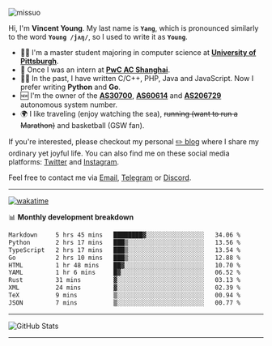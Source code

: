 <p align="left"> <img src="https://komarev.com/ghpvc/?username=missuo&label=Profile%20views&color=0e75b6&style=flat" alt="missuo" /> </p>


Hi, I'm **Vincent Young**. My last name is **`Yang`**, which is pronounced similarly to the word **`Young /jʌŋ/`**, so I used to write it as **`Young`**. 

-  👨‍🎓 I'm a master student majoring in computer science at [**University of Pittsburgh**](https://www.pitt.edu).
-  💼 Once I was an intern at **[PwC AC Shanghai](https://www.linkedin.com/company/pwc-ac-shanghai/)**.
-  👨‍💻 In the past, I have written C/C++, PHP, Java and JavaScript. Now I prefer writing **Python** and **Go**.
-  🆕 I'm the owner of the **[AS30700](https://bgp.tools/as/30700)**, **[AS60614](https://bgp.tools/as/60614)** and **[AS206729](https://bgp.tools/as/206729)** autonomous system number.
-  🌍 I like traveling (enjoy watching the sea), ~~running (want to run a Marathon)~~ and basketball (GSW fan).

If you're interested, please checkout my personal [✏️ blog](https://missuo.me/) where I share my ordinary yet joyful life. You can also find me on these social media platforms: [Twitter](https://twitter.com/m1ssuo) and [Instagram](https://www.instagram.com/missuo.me).

Feel free to contact me via <a href="mailto:i@yyt.moe">Email</a>, [Telegram](https://t.me/missuo) or [Discord](https://discordapp.com/users/missuo#7448).

-------

[![wakatime](https://wakatime.com/badge/user/c13cd961-40ca-417a-afb6-1f9ea8ac295c.svg)](https://wakatime.com/@missuo)

📊 **Monthly development breakdown**
<!--START_SECTION:waka-->

```txt
Markdown     5 hrs 45 mins   ████████▓░░░░░░░░░░░░░░░░   34.06 %
Python       2 hrs 17 mins   ███▒░░░░░░░░░░░░░░░░░░░░░   13.56 %
TypeScript   2 hrs 17 mins   ███▒░░░░░░░░░░░░░░░░░░░░░   13.54 %
Go           2 hrs 10 mins   ███▒░░░░░░░░░░░░░░░░░░░░░   12.88 %
HTML         1 hr 48 mins    ██▓░░░░░░░░░░░░░░░░░░░░░░   10.70 %
YAML         1 hr 6 mins     █▓░░░░░░░░░░░░░░░░░░░░░░░   06.52 %
Rust         31 mins         ▓░░░░░░░░░░░░░░░░░░░░░░░░   03.13 %
XML          24 mins         ▓░░░░░░░░░░░░░░░░░░░░░░░░   02.39 %
TeX          9 mins          ▒░░░░░░░░░░░░░░░░░░░░░░░░   00.94 %
JSON         7 mins          ▒░░░░░░░░░░░░░░░░░░░░░░░░   00.77 %
```

<!--END_SECTION:waka-->

-------

![GitHub Stats](https://github-readme-stats-opal-alpha-76.vercel.app/api?username=missuo&show_icons=true&theme=transparent)

-------

